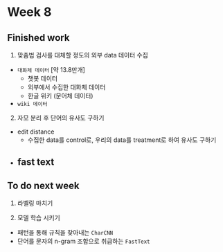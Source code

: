 # Week 8


## Finished work

1. 맞춤법 검사를 대체할 정도의 외부 data 데이터 수집
  - ``대화체 데이터`` [약 13.8만개]
    - 챗봇 데이터
    - 외부에서 수집한 대화체 데이터
    - 한글 위키 (문어체 데이터)
  - ``wiki 데이터``

2.  자모 분리 후 단어의 유사도 구하기
  - edit distance
    - 수집한 data를 control로, 우리의 data를 treatment로 하여 유사도 구하기
  - fast text
    -


## To do next week

1. 라벨링 마치기

2. 모델 학습 시키기
  - 패턴을 통해 규칙을 찾아내는 ``CharCNN``
  - 단어를 문자의 n-gram 조합으로 취급하는 ``FastText``
